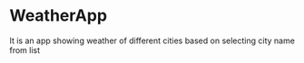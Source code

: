 # WeatherApp
It is  an app showing weather of different cities based on selecting city name from list
